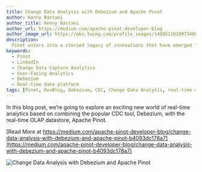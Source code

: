 ```yaml
---
title: Change Data Analysis with Debezium and Apache Pinot
author: Kenny Bastani
author_title: Kenny Bastani
author_url: https://medium.com/apache-pinot-developer-blog
author_image_url: https://pbs.twimg.com/profile_images/1400521020973400069/5y2UMi4r_400x400.jpg
description:
  Pinot enters into a storied legacy of innovations that have emerged from one of the world’s largest online social networks. Over a few decades, the Silicon Valley tech giant has helped hundreds of millions of people around the world navigate their careers.
keywords:
  - Pinot
  - LinkedIn
  - Change Data Capture Analytics
  - User-Facing Analytics
  - Debezium
  - Real-time data platform
tags: [Pinot, DevBlog, Debezium, CDC, Change Data Analysis, real-time data platform, Realtime, Analytics, User-Facing Analytics]
---
```


In this blog post, we’re going to explore an exciting new world of real-time analytics based on combining the popular CDC tool, Debezium, with the real-time OLAP datastore, Apache Pinot.

[Read More at https://medium.com/apache-pinot-developer-blog/change-data-analysis-with-debezium-and-apache-pinot-b4093dc178a7](https://medium.com/apache-pinot-developer-blog/change-data-analysis-with-debezium-and-apache-pinot-b4093dc178a7)

![Change Data Analysis with Debezium and Apache Pinot](https://miro.medium.com/max/1400/1*dnSikeGxTrfrF95niX16PA.png)
